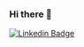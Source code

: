 ### Hi there 👋

[![Linkedin Badge](https://img.shields.io/badge/-snim2-0072b1?style=flat&logo=Linkedin&logoColor=white)](https://uk.linkedin.com/in/lionel-muskwe "Connect on LinkedIn")
<!--
**lionelMuskwe/lionelMuskwe** is a ✨ _special_ ✨ repository because its `README.md` (this file) appears on your GitHub profile.

Here are some ideas to get you started:

- 🔭 I’m currently working on ...
- 🌱 I’m currently learning Java,Python and Django
- 👯 I’m looking to collaborate on Python junior level programming
- 🤔 I’m looking for help with ...
- 💬 Ask me about ...
- 📫 How to reach me: lionel04muskwe@gmail.com
- 😄 Pronouns: ...
- ⚡ Fun fact: ...
-->

